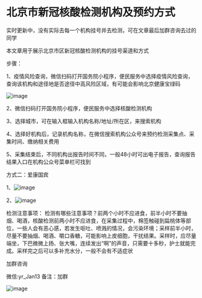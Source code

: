 # 北京市新冠核酸检测机构及预约方式

实时更新中，没有实际去每一个机构挂号并去检测，可在文章最后加群咨询去过的同学

本文章用于展示北京市区新冠核酸检测机构的挂号渠道和方式

步骤：

1、疫情风险查询，微信扫码打开国务院小程序，便民服务中选择疫情风险查询，查询该机构和途径地是否途径中高风险区域，有可能会影响北京健康宝绿码

![image](https://yj-zhu.github.io/Nucleic-acid-testing/image/WechatIMG3.jpeg)

2、微信扫码打开国务院小程序，便民服务中选择核酸检测机构

3、选择城市，可在输入框输入机构名称/地址/所在区，来搜索机构

4、选择好机构后，记录机构名称，在微信搜索机构公众号来预约检测采集点、采集时间、缴纳相关费用

5、采集结束后，不同机构出报告时间不同，一般48小时可出电子报告，查询报告结果入口在机构公众号菜单栏可找到

方式二：爱康国宾

1、![image](https://yj-zhu.github.io/Nucleic-acid-testing/image/%E5%BE%AE%E4%BF%A1%E5%9B%BE%E7%89%87_20200622131333.jpg)

2、![image](https://yj-zhu.github.io/Nucleic-acid-testing/image/infoflow_2020-6-22_13-13-55.png)


检测注意事项：
检测有哪些注意事项？前两个小时不应进食，前半小时不要抽烟、喝酒，核酸检测前两小时不应进食，在采集过程中，棉签触碰到扁桃体等部位，一些人会有恶心感，若发生呕吐、喷溅的情况，会污染环境；采样前半小时，尽量不要抽烟、喝酒、嚼口香糖，可能影响上皮细胞，干扰结果。采样时，应尽量端坐，下巴微微上扬、张大嘴，连续发出“啊”的声音，只需要十多秒，护士就能完成。采样完之后可以多补充水分，一般不会有不适症状

加群咨询

微信:yr_Jan13 备注：加群

![image](https://yj-zhu.github.io/Nucleic-acid-testing/image/WechatIMG4.jpeg)
